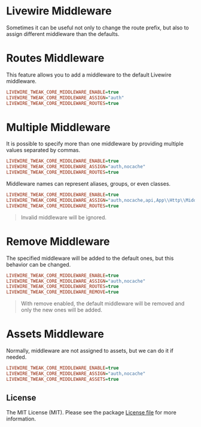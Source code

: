 # Livewire Middleware

Sometimes it can be useful not only to change the route prefix, but also to assign different middleware than the defaults.

# Routes Middleware

This feature allows you to add a middleware to the default Livewire middleware.

```ini
LIVEWIRE_TWEAK_CORE_MIDDLEWARE_ENABLE=true
LIVEWIRE_TWEAK_CORE_MIDDLEWARE_ASSIGN="auth"
LIVEWIRE_TWEAK_CORE_MIDDLEWARE_ROUTES=true
```

# Multiple Middleware

It is possible to specify more than one middleware by providing multiple values separated by commas.

```ini
LIVEWIRE_TWEAK_CORE_MIDDLEWARE_ENABLE=true
LIVEWIRE_TWEAK_CORE_MIDDLEWARE_ASSIGN="auth,nocache"
LIVEWIRE_TWEAK_CORE_MIDDLEWARE_ROUTES=true
```

Middleware names can represent aliases, groups, or even classes.

```ini
LIVEWIRE_TWEAK_CORE_MIDDLEWARE_ENABLE=true
LIVEWIRE_TWEAK_CORE_MIDDLEWARE_ASSIGN="auth,nocache,api,App\\Http\\Middleware\\ThrottleRequests"
LIVEWIRE_TWEAK_CORE_MIDDLEWARE_ROUTES=true
```

> Invalid middleware will be ignored.

# Remove Middleware

The specified middleware will be added to the default ones, but this behavior can be changed.

```ini
LIVEWIRE_TWEAK_CORE_MIDDLEWARE_ENABLE=true
LIVEWIRE_TWEAK_CORE_MIDDLEWARE_ASSIGN="auth,nocache"
LIVEWIRE_TWEAK_CORE_MIDDLEWARE_ROUTES=true
LIVEWIRE_TWEAK_CORE_MIDDLEWARE_REMOVE=true
```

> With remove enabled, the default middleware will be removed and only the new ones will be added.

# Assets Middleware

Normally, middleware are not assigned to assets, but we can do it if needed.

```ini
LIVEWIRE_TWEAK_CORE_MIDDLEWARE_ENABLE=true
LIVEWIRE_TWEAK_CORE_MIDDLEWARE_ASSIGN="auth,nocache"
LIVEWIRE_TWEAK_CORE_MIDDLEWARE_ASSETS=true
```

## License

The MIT License (MIT). Please see the package [License file](../../LICENSE.md) for more information.